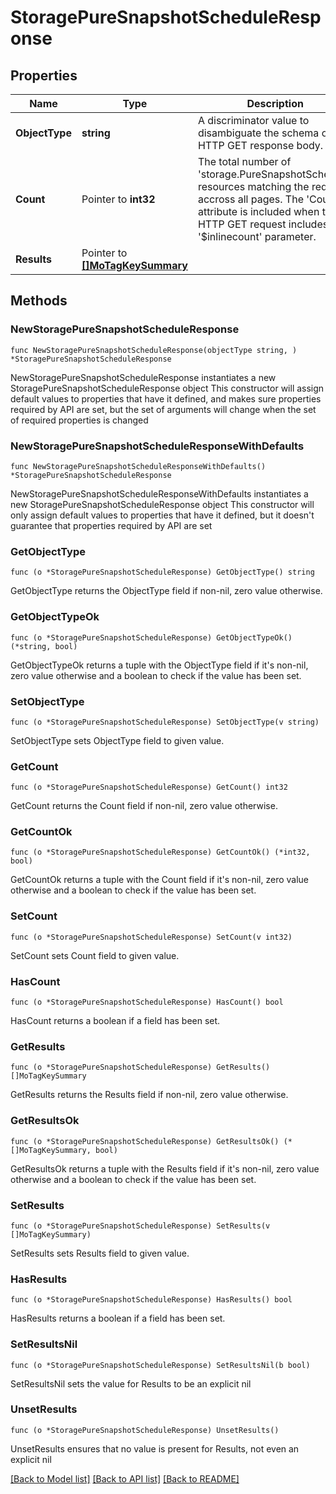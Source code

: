 # StoragePureSnapshotScheduleResponse

## Properties

Name | Type | Description | Notes
------------ | ------------- | ------------- | -------------
**ObjectType** | **string** | A discriminator value to disambiguate the schema of a HTTP GET response body. | 
**Count** | Pointer to **int32** | The total number of &#39;storage.PureSnapshotSchedule&#39; resources matching the request, accross all pages. The &#39;Count&#39; attribute is included when the HTTP GET request includes the &#39;$inlinecount&#39; parameter. | [optional] 
**Results** | Pointer to [**[]MoTagKeySummary**](mo.TagKeySummary.md) |  | [optional] 

## Methods

### NewStoragePureSnapshotScheduleResponse

`func NewStoragePureSnapshotScheduleResponse(objectType string, ) *StoragePureSnapshotScheduleResponse`

NewStoragePureSnapshotScheduleResponse instantiates a new StoragePureSnapshotScheduleResponse object
This constructor will assign default values to properties that have it defined,
and makes sure properties required by API are set, but the set of arguments
will change when the set of required properties is changed

### NewStoragePureSnapshotScheduleResponseWithDefaults

`func NewStoragePureSnapshotScheduleResponseWithDefaults() *StoragePureSnapshotScheduleResponse`

NewStoragePureSnapshotScheduleResponseWithDefaults instantiates a new StoragePureSnapshotScheduleResponse object
This constructor will only assign default values to properties that have it defined,
but it doesn't guarantee that properties required by API are set

### GetObjectType

`func (o *StoragePureSnapshotScheduleResponse) GetObjectType() string`

GetObjectType returns the ObjectType field if non-nil, zero value otherwise.

### GetObjectTypeOk

`func (o *StoragePureSnapshotScheduleResponse) GetObjectTypeOk() (*string, bool)`

GetObjectTypeOk returns a tuple with the ObjectType field if it's non-nil, zero value otherwise
and a boolean to check if the value has been set.

### SetObjectType

`func (o *StoragePureSnapshotScheduleResponse) SetObjectType(v string)`

SetObjectType sets ObjectType field to given value.


### GetCount

`func (o *StoragePureSnapshotScheduleResponse) GetCount() int32`

GetCount returns the Count field if non-nil, zero value otherwise.

### GetCountOk

`func (o *StoragePureSnapshotScheduleResponse) GetCountOk() (*int32, bool)`

GetCountOk returns a tuple with the Count field if it's non-nil, zero value otherwise
and a boolean to check if the value has been set.

### SetCount

`func (o *StoragePureSnapshotScheduleResponse) SetCount(v int32)`

SetCount sets Count field to given value.

### HasCount

`func (o *StoragePureSnapshotScheduleResponse) HasCount() bool`

HasCount returns a boolean if a field has been set.

### GetResults

`func (o *StoragePureSnapshotScheduleResponse) GetResults() []MoTagKeySummary`

GetResults returns the Results field if non-nil, zero value otherwise.

### GetResultsOk

`func (o *StoragePureSnapshotScheduleResponse) GetResultsOk() (*[]MoTagKeySummary, bool)`

GetResultsOk returns a tuple with the Results field if it's non-nil, zero value otherwise
and a boolean to check if the value has been set.

### SetResults

`func (o *StoragePureSnapshotScheduleResponse) SetResults(v []MoTagKeySummary)`

SetResults sets Results field to given value.

### HasResults

`func (o *StoragePureSnapshotScheduleResponse) HasResults() bool`

HasResults returns a boolean if a field has been set.

### SetResultsNil

`func (o *StoragePureSnapshotScheduleResponse) SetResultsNil(b bool)`

 SetResultsNil sets the value for Results to be an explicit nil

### UnsetResults
`func (o *StoragePureSnapshotScheduleResponse) UnsetResults()`

UnsetResults ensures that no value is present for Results, not even an explicit nil

[[Back to Model list]](../README.md#documentation-for-models) [[Back to API list]](../README.md#documentation-for-api-endpoints) [[Back to README]](../README.md)



